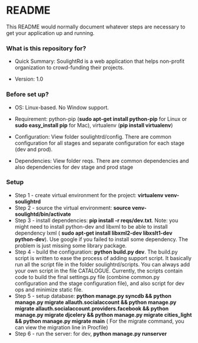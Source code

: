 # README #

This README would normally document whatever steps are necessary to get your application up and running.

### What is this repository for? ###

* Quick Summary: SoulightRd is a web application that helps non-profit organization to crowd-funding their projects. 

* Version: 1.0

### Before set up? ###

* OS: Linux-based. No Window support.

* Requirement: python-pip (**sudo apt-get install python-pip** for Linux or **sudo easy_install pip** for Mac), virtualenv (**pip install virtualenv**)

* Configuration: View folder soulightrd/config. There are common configuration for all stages and separate configuration for each stage (dev and prod).  

* Dependencies: View folder reqs. There are common dependencies and also dependencies for dev stage and prod stage

### Setup ###

* Step 1 - create virtual environment for the project: **virtualenv venv-soulightrd**
* Step 2 - source the virtual environment: **source venv-soulightd/bin/activate**
* Step 3 - install dependencies: **pip install -r reqs/dev.txt**. Note: you might need to install python-dev and libxml to be able to install dependency lxml ( **sudo apt-get install libxml2-dev libxslt1-dev python-dev**). Use google if you failed to install some dependency. The problem is just missing some library package.
* Step 4 - build the configuration: **python build.py dev**. The build.py script is written to ease the process of adding support script. It basically run all the script file in the folder soulightrd/scripts. You can always add your own script in the file CATALOGUE. Currently, the scripts contain code to build the final settings.py file (combine common.py configuration and the stage configuration file), and also script for dev ops and minimize static file.
* Step 5 - setup database: **python manage.py syncdb && python manage.py migrate allauth.socialaccount && python manage.py migrate allauth.socialaccount.providers.facebook && python manage.py migrate djcelery && python manage.py migrate cities_light && python manage.py migrate main** ( For the migrate command, you can view the migration line in Procfile)
* Step 6 - run the server: for dev, **python manage.py runserver**